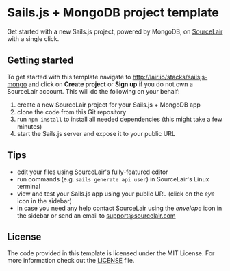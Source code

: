 # Sails.js + MongoDB project template

Get started with a new Sails.js project, powered by MongoDB, on [SourceLair](https://www.sourcelair.com/home) with a single click.

## Getting started

To get started with this template navigate to http://lair.io/stacks/sailsjs-mongo and click on **Create project** or **Sign up** if you do not own a SourceLair account. This will do the following on your behalf:

1. create a new SourceLair project for your Sails.js + MongoDB app
2. clone the code from this Git repository
3. run `npm install` to install all needed dependencies (this might take a few minutes)
4. start the Sails.js server and expose it to your public URL

## Tips

- edit your files using SourceLair's fully-featured editor
- run commands (e.g. `sails generate api user`) in SourceLair's Linux terminal
- view and test your Sails.js app using your public URL (click on the _eye_ icon in the sidebar)
- in case you need any help contact SourceLair using the _envelope_ icon in the sidebar or send an email to [support@sourcelair.com](mailto:support@sourcelair.com)

## License

The code provided in this template is licensed under the MIT License. For more information check out the [LICENSE](LICENSE) file.
